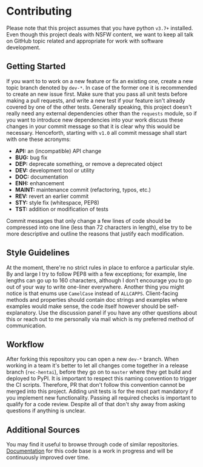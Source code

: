 # Contributing

Please note that this project assumes that you have python `v3.7+`
installed. Even though this project deals with NSFW content, we want
to keep all talk on GitHub topic related and appropriate for work with
software development.

## Getting Started

If you want to to work on a new feature or fix an existing one,
create a new topic branch denoted by `dev-*`. In case of the former
one it is recommended to create an new issue first. Make sure that
you pass all unit tests before making a pull requests, and write a
new test if your feature isn't already covered by one of the other
tests. Generally speaking, this project doesn't really need any
external dependencies other than the `requests` module, so if you want
to introduce new dependencies into your work discuss these changes
in your commit message so that it is clear why this would be necessary.
Henceforth, starting with `v1.0` all commit message shall start with one
these acronyms:

- **API:** an (incompatible) API change
- **BUG:** bug fix
- **DEP:** deprecate something, or remove a deprecated object
- **DEV:** development tool or utility
- **DOC:** documentation
- **ENH:** enhancement
- **MAINT:** maintenance commit (refactoring, typos, etc.)
- **REV:** revert an earlier commit
- **STY:** style fix (whitespace, PEP8)
- **TST:** addition or modification of tests

Commit messages that only change a few lines of code should be compressed
into one line (less than 72 characters in length), else try to be more descriptive
and outline the reasons that justify each modification.

## Style Guidelines

At the moment, there're no strict rules in place to enforce a particular style.
By and large I try to follow PEP8 with a few exceptions; for example, line lengths
can go up to 160 characters, although I don't encourage you to go out of your way
to write one-liner everywhere. Another thing you might notice is that enums use
`CamelCase` instead of `ALLCAPPS`. Client-facing methods and properties should contain
doc strings and examples where examples would make sense, the code itself however
should be self-explanatory. Use the discussion panel if you have any other questions
about this or reach out to me personally via mail which is my preferred method of
communication.

## Workflow

After forking this repository you can open a new `dev-*` branch. When working in
a team it's better to let all changes come together in a release branch (`rec-hentai`),
before they go on to `master` where they get build and deployed to PyPI. It is
important to respect this naming convention to trigger the CI scripts. Therefore,
PR that don't follow this convention cannot be merged into this project. Adding
unit tests is for the most part mandatory if you implement new functionality. Passing
all required checks is important to qualify for a code review. Despite all of that
don't shy away from asking questions if anything is unclear.

## Additional Sources

You may find it useful to browse through code of similar repositories.
[Documentation](https://www.hentai-chan.dev/projects/hentai) for this
code base is a work in progress and will be continuously improved over time.
